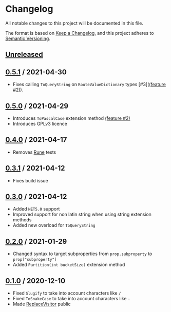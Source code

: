 # Changelog

All notable changes to this project will be documented in this file.

The format is based on [Keep a Changelog](https://keepachangelog.com/en/1.0.0/),
and this project adheres to [Semantic Versioning](https://semver.org/spec/v2.0.0.html).

## [Unreleased]

## [0.5.1] / 2021-04-30
- Fixes calling `ToQueryString` on `RouteValueDictionary` types [#3]([(feature #2)](https://github.com/candoumbe/MiscUtilities/issues/3)).

## [0.5.0] / 2021-04-29
- Introduces `ToPascalCase` extension method [(feature #2)](https://github.com/candoumbe/MiscUtilities/issues/2)
- Introduces GPLv3 licence

## [0.4.0] / 2021-04-17
- Removes [Rune](https://docs.microsoft.com/en-us/dotnet/api/system.text.rune) tests

## [0.3.1] / 2021-04-12
- Fixes build issue

## [0.3.0] / 2021-04-12
- Added `NET5.0` support
- Improved support for non latin string when using string extension methods
- Added new overload for `ToQueryString`

## [0.2.0] / 2021-01-29
- Changed syntax to target subproperties from `prop.subproperty` to `prop["subproperty"]`
- Added `Partition(int bucketSize)` extension method

## [0.1.0] / 2020-12-10
- Fixed `Slugify` to take into account characters like `/`
- Fixed `ToSnakeCase` to take into account characters like `-`
- Made [ReplaceVisitor](./src/Candoumbe.MiscUtilities/ReplaceVisitor.cs) public

[Unreleased]: https://github.com/candoumbe/MiscUtilities.git/compare/0.5.1...HEAD
[0.5.1]: https://github.com/candoumbe/MiscUtilities.git/compare/0.5.0...0.5.1
[0.5.0]: https://github.com/candoumbe/MiscUtilities.git/compare/0.4.0...0.5.0
[0.4.0]: https://github.com/candoumbe/MiscUtilities.git/compare/0.3.1...0.4.0
[0.3.1]: https://github.com/candoumbe/MiscUtilities.git/compare/0.3.0...0.3.1
[0.3.0]: https://github.com/candoumbe/MiscUtilities.git/compare/0.2.0...0.3.0
[0.2.0]: https://github.com/candoumbe/MiscUtilities.git/compare/0.1.0...0.2.0
[0.1.0]: https://github.com/candoumbe/MiscUtilities.git/tree/0.1.0


